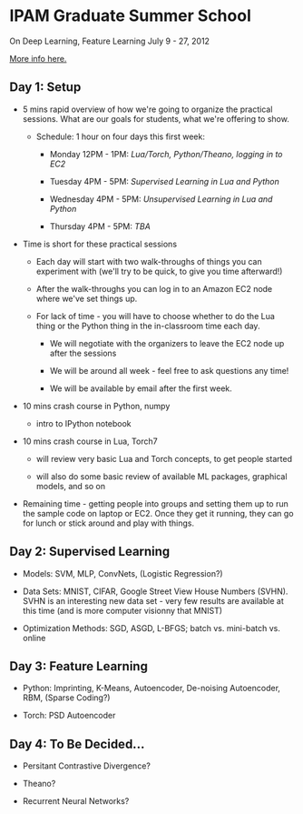 # IPAM Graduate Summer School

On Deep Learning, Feature Learning
July 9 - 27, 2012

[More info here.](http://www.ipam.ucla.edu/programs/gss2012/) 


## Day 1: Setup

* 5 mins rapid overview of how we're going to organize the practical
  sessions. What are our goals for students, what we're offering to show.
  
  * Schedule: 1 hour on four days this first week:

    * Monday 12PM - 1PM: _Lua/Torch, Python/Theano, logging in to EC2_

    * Tuesday 4PM - 5PM: _Supervised Learning in Lua and Python_

    * Wednesday 4PM - 5PM: _Unsupervised Learning in Lua and Python_

    * Thursday 4PM - 5PM: _TBA_

* Time is short for these practical sessions

  * Each day will start with two walk-throughs of things you can experiment with
    (we'll try to be quick, to give you time afterward!)

  * After the walk-throughs you can log in to an Amazon EC2 node where we've set
    things up.

  * For lack of time - you will have to choose whether to do the Lua thing or
    the Python thing in the in-classroom time each day.

      * We will negotiate with the organizers to leave the EC2 node up after the sessions
      
      * We will be around all week - feel free to ask questions any time!
      
      * We will be available by email after the first week.

* 10 mins crash course in Python, numpy

  * intro to IPython notebook

* 10 mins crash course in Lua, Torch7

  * will review very basic Lua and Torch concepts, to get people started

  * will also do some basic review of available ML packages, graphical models, and so on

* Remaining time - getting people into groups and setting them up to run the sample code
  on laptop or EC2. Once they get it running, they can go for lunch or stick
  around and play with things.


## Day 2: Supervised Learning

* Models: SVM, MLP, ConvNets, (Logistic Regression?)

* Data Sets: MNIST, CIFAR, Google Street View House Numbers (SVHN).
  SVHN is an interesting new data set - very few results are available at this time (and is more computer visionny that MNIST)

* Optimization Methods: SGD, ASGD, L-BFGS; batch vs. mini-batch vs. online


## Day 3: Feature Learning

* Python: Imprinting, K-Means, Autoencoder, De-noising Autoencoder, RBM,
  (Sparse Coding?)

* Torch: PSD Autoencoder


## Day 4: To Be Decided...

* Persitant Contrastive Divergence?

* Theano?

* Recurrent Neural Networks?

